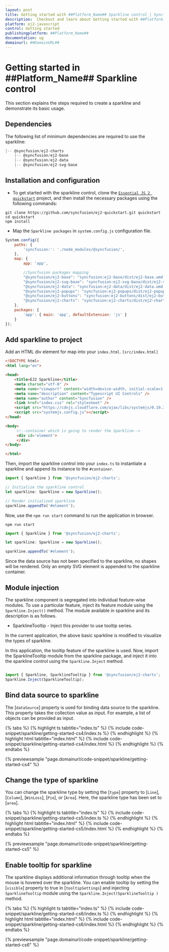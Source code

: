 ```yaml
---
layout: post
title: Getting started with ##Platform_Name## Sparkline control | Syncfusion
description:  Checkout and learn about Getting started with ##Platform_Name## Sparkline control of Syncfusion Essential JS 2 and more details.
platform: ej2-javascript
control: Getting started 
publishingplatform: ##Platform_Name##
documentation: ug
domainurl: ##DomainURL##
---
```


# Getting started in ##Platform_Name## Sparkline control

This section explains the steps required to create a sparkline and demonstrate its basic usage.

## Dependencies

The following list of minimum dependencies are required to use the sparkline:

```javascript
|-- @syncfusion/ej2-charts
    |-- @syncfusion/ej2-base
    |-- @syncfusion/ej2-data
    |-- @syncfusion/ej2-svg-base
```

## Installation and configuration

* To get started with the sparkline control, clone the [`Essential JS 2 quickstart`](https://github.com/syncfusion/ej2-quickstart.git) project, and then install the necessary packages using the following commands:

```
git clone https://github.com/syncfusion/ej2-quickstart.git quickstart
cd quickstart
npm install
```

* Map the `Sparkline packages` in `system.config.js` configuration file.

```javascript
System.config({
    paths: {
        'syncfusion:': './node_modules/@syncfusion/',
    },
    map: {
        app: 'app',

        //Syncfusion packages mapping
        "@syncfusion/ej2-base": "syncfusion:ej2-base/dist/ej2-base.umd.min.js",
        "@syncfusion/ej2-svg-base": "syncfusion:ej2-svg-base/dist/ej2-svg-base.umd.min.js",
        "@syncfusion/ej2-data": "syncfusion:ej2-data/dist/ej2-data.umd.min.js",
        "@syncfusion/ej2-popups": "syncfusion:ej2-popups/dist/ej2-popups.umd.min.js",
        "@syncfusion/ej2-buttons": "syncfusion:ej2-buttons/dist/ej2-buttons.umd.min.js",
        "@syncfusion/ej2-charts": "syncfusion:ej2-charts/dist/ej2-charts.umd.min.js"
    },
    packages: {
        'app': { main: 'app', defaultExtension: 'js' }
    }
});
```

## Add sparkline to project

Add an HTML div element for map into your `index.html`. `[src/index.html]`

```html
<!DOCTYPE html>
<html lang="en">

<head>
    <title>EJ2 Sparkline</title>
    <meta charset="utf-8" />
    <meta name="viewport" content="width=device-width, initial-scale=1.0" />
    <meta name="description" content="Typescript UI Controls" />
    <meta name="author" content="Syncfusion" />
    <link href="index.css" rel="stylesheet" />
    <script src="https://cdnjs.cloudflare.com/ajax/libs/systemjs/0.19.38/system.js"></script>
    <script src="systemjs.config.js"></script>
</head>

<body>
     <!--container which is going to render the Sparkline-->
     <div id='element'>
     </div>
</body>

</html>
```

Then, import the sparkline control into your `index.ts` to instantiate a sparkline and append its instance to the `#container`.

```javascript
import { Sparkline } from '@syncfusion/ej2-charts';

// Initialize the sparkline control
let sparkline: Sparkline = new Sparkline();

// Render initialized sparkline
sparkline.appendTo('#element');
```

Now, use the `npm run start` command to run the application in browser.

```
npm run start
```

```ts
import { Sparkline } from '@syncfusion/ej2-charts';

let sparkline: Sparkline = new Sparkline();

sparkline.appendTo('#element');
```

Since the data source has not been specified to the sparkline, no shapes will be rendered. Only an empty SVG element is appended to the sparkline container.

## Module injection

The sparkline component is segregated into individual feature-wise modules. To use a particular feature, inject its feature module using the `Sparkline.Inject()` method. The module available in sparkline and its description is as follows.

* SparklineTooltip - Inject this provider to use tooltip series.

In the current application, the above basic sparkline is modified to visualize the types of sparkline.

In this application, the tooltip feature of the sparkline is used. Now, import the SparklineTooltip module from the sparkline package, and inject it into the sparkline control using the `Sparkline.Inject` method.

```javascript

import { Sparkline, SparklineTooltip } from '@syncfusion/ej2-charts';
Sparkline.Inject(SparklineTooltip);

```

## Bind data source to sparkline

The [`dataSource`] property is used for binding data source to the sparkline. This property takes the collection value as input. For example, a list of objects can be provided as input.

{% tabs %}
{% highlight ts tabtitle="index.ts" %}
{% include code-snippet/sparkline/getting-started-cs4/index.ts %}
{% endhighlight %}
{% highlight html tabtitle="index.html" %}
{% include code-snippet/sparkline/getting-started-cs4/index.html %}
{% endhighlight %}
{% endtabs %}
          
{% previewsample "page.domainurl/code-snippet/sparkline/getting-started-cs4" %}

## Change the type of sparkline

You can change the sparkline type by setting the [`type`] property to [`Line`], [`Column`], [`WinLoss`], [`Pie`], or [`Area`]. Here, the sparkline type has been set to [`area`].

{% tabs %}
{% highlight ts tabtitle="index.ts" %}
{% include code-snippet/sparkline/getting-started-cs5/index.ts %}
{% endhighlight %}
{% highlight html tabtitle="index.html" %}
{% include code-snippet/sparkline/getting-started-cs5/index.html %}
{% endhighlight %}
{% endtabs %}
          
{% previewsample "page.domainurl/code-snippet/sparkline/getting-started-cs5" %}

## Enable tooltip for sparkline

The sparkline displays additional information through tooltip when the mouse is hovered over the sparkline. You can enable tooltip by setting the [`visible`] property to true in [`tooltipSettings`] and injecting `SparklineTooltip` module using the `Sparkline.Inject(SparklineTooltip )` method.

{% tabs %}
{% highlight ts tabtitle="index.ts" %}
{% include code-snippet/sparkline/getting-started-cs6/index.ts %}
{% endhighlight %}
{% highlight html tabtitle="index.html" %}
{% include code-snippet/sparkline/getting-started-cs6/index.html %}
{% endhighlight %}
{% endtabs %}
          
{% previewsample "page.domainurl/code-snippet/sparkline/getting-started-cs6" %}